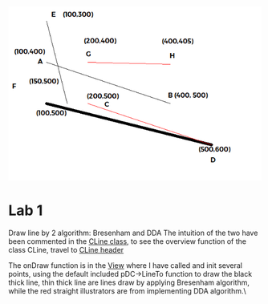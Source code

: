 ![Example image](./example.png)

# Lab 1
Draw line by 2 algorithm: Bresenham and DDA
The intuition of the two have been commented in the [CLine class](./lab1/CLine.cpp), to see the overview function of the class CLine, travel to [CLine header](./lab1/CLine.h)

The onDraw function is in the [View](./lab1/Lab1View.cpp) where I have called and init several points, using the default included pDC->LineTo function to draw the black thick line, thin thick line are lines draw by applying Bresenham algorithm, while the red straight illustrators are from implementing DDA algorithm.\